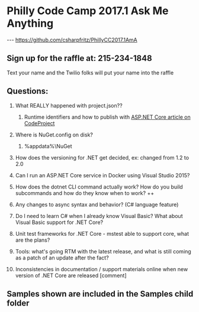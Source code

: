# Philly Code Camp 2017.1 Ask Me Anything
--- https://github.com/csharpfritz/PhillyCC2017.1AmA

## Sign up for the raffle at: 215-234-1848
Text your name and the Twilio folks will put your name into the raffle

## Questions:
1.  What REALLY happened with project.json??
    1.  Runtime identifiers and how to publish with [ASP.NET Core article on CodeProject](https://www.codeproject.com/Articles/1168100/Build-and-Deploy-Your-ASP-NET-Core-Application)
1.  Where is NuGet.config on disk?
    1.  %appdata%\NuGet

1.  How does the versioning for .NET get decided, ex: changed from 1.2 to 2.0

1.  Can I run an ASP.NET Core service in Docker using Visual Studio 2015?
1.  How does the dotnet CLI command actually work?  How do you build subcommands and how do they know when to work? ++

1.  Any changes to async syntax and behavior? (C# language feature)
1.  Do I need to learn C# when I already know Visual Basic?  What about Visual Basic support for .NET Core?

1.  Unit test frameworks for .NET Core - mstest able to support core, what are the plans?
1.  Tools:  what's going RTM with the latest release, and what is still coming as a patch of an update after the fact?

1.  Inconsistencies in documentation / support materials online when new version of .NET Core are released [comment]

## Samples shown are included in the Samples child folder




